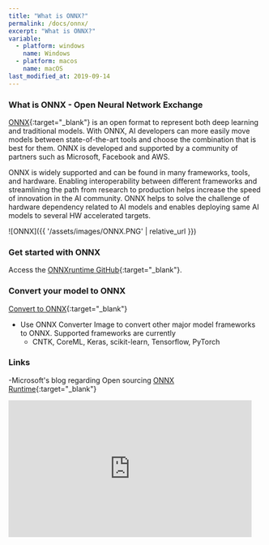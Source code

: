 ```yaml
---
title: "What is ONNX?"
permalink: /docs/onnx/
excerpt: "What is ONNX?"
variable:
  - platform: windows
    name: Windows
  - platform: macos
    name: macOS
last_modified_at: 2019-09-14
---
```


### What is ONNX - Open Neural Network Exchange 

[ONNX](https://onnx.ai/){:target="_blank"} is an open format to represent both deep learning and traditional models. With ONNX, AI developers can more easily move models between state-of-the-art tools and choose the combination that is best for them. ONNX is developed and supported by a community of partners such as Microsoft, Facebook and AWS.

ONNX is widely supported and can be found in many frameworks, tools, and hardware. Enabling interoperability between different frameworks and streamlining the path from research to production helps increase the speed of innovation in the AI community. ONNX helps to solve the challenge of hardware dependency related to AI models and enables deploying same AI models to several HW accelerated targets.

![ONNX]({{ '/assets/images/ONNX.PNG' | relative_url }})

### Get started with ONNX

Access the [ONNXruntime GitHub](https://github.com/microsoft/onnxruntime){:target="_blank"}.

### Convert your model to ONNX

[Convert to ONNX](https://github.com/microsoft/OLive/tree/master/docker-images/onnx-converter){:target="_blank"}
- Use ONNX Converter Image to convert other major model frameworks to ONNX. Supported frameworks are currently
  - CNTK, CoreML, Keras, scikit-learn, Tensorflow, PyTorch

### Links 

-Microsoft's blog regarding Open sourcing [ONNX Runtime](https://azure.microsoft.com/en-us/blog/onnx-runtime-is-now-open-source/){:target="_blank"}

<iframe src="https://channel9.msdn.com/Shows/Internet-of-Things-Show/Train-with-Azure-ML-and-deploy-everywhere-with-ONNX-Runtime/player" width="480" height="270" allowFullScreen frameBorder="0" title="Train with Azure ML and deploy everywhere with ONNX Runtime - Microsoft Channel 9 Video"></iframe>
